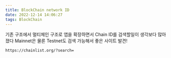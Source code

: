 ```yaml
---
title: BlockChain network ID
date: 2022-12-14 14:06:27
tags: BlockChain
---
```


기존 구조에서 멀티체인 구조로 앱을 확장하면서 Chain ID를 검색할일이 생각보다 많아졌다
Mainnet은 물론 Testnet도 검색 가능해서 좋은 사이트 발견!

```
https://chainlist.org/?search=
```